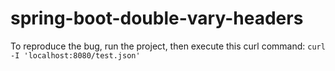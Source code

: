 # spring-boot-double-vary-headers
To reproduce the bug, run the project, then execute this curl command:
`curl -I 'localhost:8080/test.json'`
